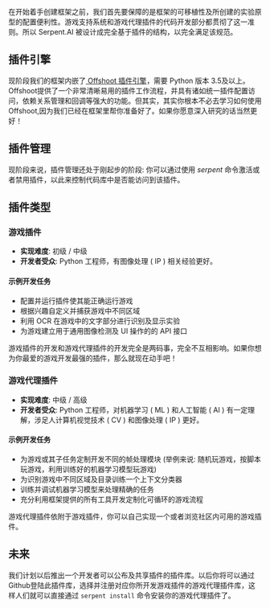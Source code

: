在开始着手创建框架之前，我们首先要保障的是框架的可移植性及所创建的实验原型的配置便利性。游戏支持系统和游戏代理插件的代码开发部分都贯彻了这一准则。所以 Serpent.AI 被设计成完全基于插件的结构，以完全满足该规范。

## 插件引擎

现阶段我们的框架内嵌了[ Offshoot 插件引擎](https://github.com/SerpentAI/offshoot)，需要 Python 版本 3.5及以上。Offshoot提供了一个非常清晰易用的插件工作流程，并具有诸如统一插件配置访问，依赖关系管理和回调等强大的功能。但其实，其实你根本不必去学习如何使用 Offshoot,因为我们已经在框架里帮你准备好了。如果你愿意深入研究的话当然更好！


## 插件管理

现阶段来说，插件管理还处于刚起步的阶段: 你可以通过使用 *serpent* 命令激活或者禁用插件，以此来控制代码库中是否能访问到该插件。


## 插件类型

### 游戏插件

* **实现难度**: 初级 / 中级
* **开发者受众**: Python 工程师，有图像处理 ( IP ) 相关经验更好。

#### 示例开发任务

* 配置并运行插件使其能正确运行游戏
* 根据兴趣自定义并捕获游戏中不同区域
* 利用 OCR 在游戏中的文字部分进行识别及显示实验
* 为游戏建立用于通用图像检测及 UI 操作的的 API 接口

游戏插件的开发和游戏代理插件的开发完全是两码事，完全不互相影响。如果你想为你最爱的游戏开发最强的插件，那么就现在动手吧！


### 游戏代理插件

* **实现难度**: 中级 / 高级
* **开发者受众**: Python 工程师，对机器学习 ( ML ) 和人工智能 ( AI ) 有一定理解，涉足人计算机视觉技术 ( CV ) 和图像处理 ( IP ) 更好。

#### 示例开发任务

* 为游戏或其子任务定制开发不同的帧处理模块 (举例来说: 随机玩游戏，按脚本玩游戏，利用训练好的机器学习模型玩游戏)
* 为识别游戏中不同区域及目录训练一个上下文分类器
* 训练并调试机器学习模型来处理精确的任务
* 充分利用框架提供的所有工具开发定制化可循环的游戏流程

游戏代理插件依附于游戏插件，你可以自己实现一个或者浏览社区内可用的游戏插件。

## 未来

我们计划以后推出一个开发者可以公布及共享插件的插件库。以后你将可以通过Github登陆此插件库，选择并注册对应你所开发游戏插件的游戏代理插件库，这样人们就可以直接通过 `serpent install` 命令安装你的游戏代理插件了。